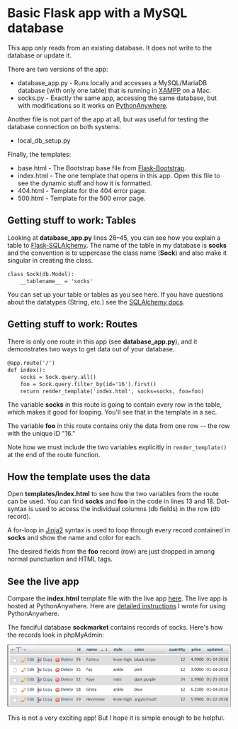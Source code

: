 # Basic Flask app with a MySQL database

This app only reads from an existing database. It does not write to the database or update it.

There are two versions of the app:

* database_app.py - Runs locally and accesses a MySQL/MariaDB database (with only one table) that is running in [XAMPP](https://www.apachefriends.org/index.html) on a Mac.
* socks.py - Exactly the same app, accessing the same database, but with modifications so it works on [PythonAnywhere](https://www.pythonanywhere.com/).

Another file is not part of the app at all, but was useful for testing the database connection on both systems:

* local_db_setup.py

Finally, the templates: 

* base.html - The Bootstrap base file from [Flask-Bootstrap](https://pythonhosted.org/Flask-Bootstrap/).
* index.html - The one template that opens in this app. Open this file to see the dynamic stuff and how it is formatted.
* 404.html - Template for the 404 error page.
* 500.html - Template for the 500 error page.

## Getting stuff to work: Tables

Looking at **database_app.py** lines 26–45, you can see how you explain a table to [Flask-SQLAlchemy](http://flask-sqlalchemy.pocoo.org/). The name of the table in my database is **socks** and the convention is to uppercase the class name (**Sock**) and also make it singular in creating the class.

```
class Sock(db.Model):
    __tablename__ = 'socks'
```

You can set up your table or tables as you see here. If you have questions about the datatypes (String, etc.) see the [SQLAlchemy docs](http://docs.sqlalchemy.org/en/latest/core/type_basics.html).

## Getting stuff to work: Routes

There is only one route in this app (see **database_app.py**), and it demonstrates two ways to get data out of your database.

```
@app.route('/')
def index():
    socks = Sock.query.all()
    foo = Sock.query.filter_by(id='16').first()
    return render_template('index.html', socks=socks, foo=foo)
```

The variable **socks** in this route is going to contain every row in the table, which makes it good for looping. You'll see that in the template in a sec.

The variable **foo** in this route contains only the data from one row -- the row with the unique ID "16."

Note how we must include the two variables explicitly in `render_template()` at the end of the route function.

## How the template uses the data

Open **templates/index.html** to see how the two variables from the route can be used. You can find **socks** and **foo** in the code in lines 13 and 18. Dot-syntax is used to access the individual columns (db fields) in the row (db record).

A for-loop in [Jinja2](http://jinja.pocoo.org/docs/dev/) syntax is used to loop through every record contained in **socks** and show the name and color for each.

The desired fields from the **foo** record (row) are just dropped in among normal punctuation and HTML tags.

## See the live app

Compare the **index.html** template file with the live app [here](http://macloo.pythonanywhere.com/). The live app is hosted at PythonAnywhere. Here are [detailed instructions](https://webappsplus.wordpress.com/2016/04/15/pythonanywhere-how-to-docs/) I wrote for using PythonAnywhere.

The fanciful database **sockmarket** contains records of socks. Here's how the records look in phpMyAdmin:

![records in database table](socks_table.png)

This is not a very exciting app! But I hope it is simple enough to be helpful.
